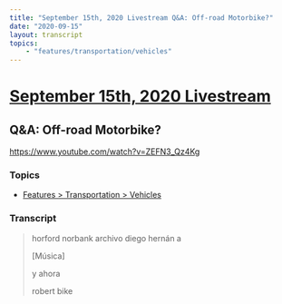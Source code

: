 ```yaml
---
title: "September 15th, 2020 Livestream Q&A: Off-road Motorbike?"
date: "2020-09-15"
layout: transcript
topics:
    - "features/transportation/vehicles"
---
```

# [September 15th, 2020 Livestream](../2020-09-15.md)
## Q&A: Off-road Motorbike?
https://www.youtube.com/watch?v=ZEFN3_Qz4Kg

### Topics
* [Features > Transportation > Vehicles](../topics/features/transportation/vehicles.md)

### Transcript

> horford norbank archivo diego hernán a
> 
> [Música]
> 
> y ahora
> 
> robert bike
> 
